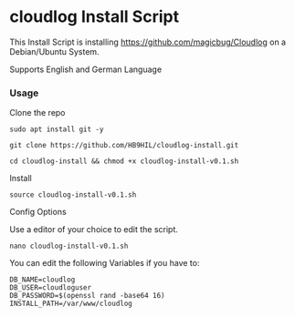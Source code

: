 # cloudlog Install Script

This Install Script is installing https://github.com/magicbug/Cloudlog on a Debian/Ubuntu System.

Supports English and German Language

### Usage

Clone the repo

```
sudo apt install git -y
```
```
git clone https://github.com/HB9HIL/cloudlog-install.git
```
```
cd cloudlog-install && chmod +x cloudlog-install-v0.1.sh
```

Install
```
source cloudlog-install-v0.1.sh
```

Config Options

Use a editor of your choice to edit the script.
```
nano cloudlog-install-v0.1.sh
```

You can edit the following Variables if you have to:
```
DB_NAME=cloudlog
DB_USER=cloudloguser
DB_PASSWORD=$(openssl rand -base64 16)
INSTALL_PATH=/var/www/cloudlog
```
